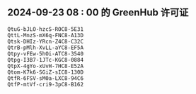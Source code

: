## 2024-09-23 08 : 00 的 GreenHub 许可证
```
QtuG-bJLO-hzcS-ROC8-5E31
QttL-MnzS-mX6q-FNC8-A13D
Qtsk-DHIz-YRcn-Z4C8-C32C
QtrB-pMlh-XvLL-aYC8-EF5A
Qtpy-vFEw-5hOi-ATC8-3540
Qtpg-I3B7-1JTc-KGC8-0884
QtpX-4gYo-xUvH-7HC8-E52A
Qtom-K7k6-SGiZ-sIC8-130D
QtfR-6FSV-sM0a-LXC8-94C6
QtfP-mtVf-cri9-3pC8-B162
```
